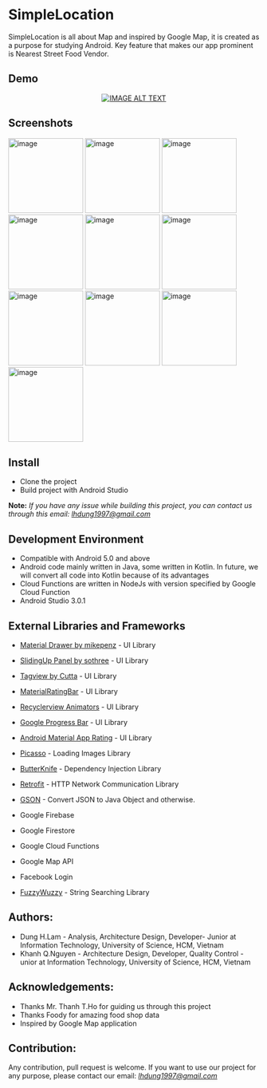 # SimpleLocation
SimpleLocation is all about Map and inspired by Google Map, it is created as a purpose for studying Android. Key feature that makes our app prominent is Nearest Street Food Vendor.

## Demo
<div align="center">
  <a href="https://www.youtube.com/watch?v=QPNvd-no4ok"><img src="https://img.youtube.com/vi/QPNvd-no4ok/0.jpg" alt="IMAGE ALT TEXT"></a>
</div>

## Screenshots

<p display="inline" margin="auto">
   <a href="https://ibb.co/nvaBHn"><img src="https://preview.ibb.co/mcQYV7/image.png" alt="image" border="0" width="150"></a>
  <a href="https://ibb.co/icMwiS"><img src="https://preview.ibb.co/cMzSq7/image.png" alt="image" border="0" width="150"></a>
  <a href="https://ibb.co/khjMHn"><img src="https://preview.ibb.co/c6UXOS/image.png" alt="image" border="0" width="150"></a>
  <a href="https://ibb.co/ghK5cn"><img src="https://preview.ibb.co/bLyLA7/image.png" alt="image" border="0" width="150"></a>
  <a href="https://ibb.co/gvzriS"><img src="https://preview.ibb.co/ejoTV7/image.png" alt="image" border="0" width="150"></a>
  <a href="https://ibb.co/eQcYxn"><img src="https://preview.ibb.co/gLN0cn/image.png" alt="image" border="0" width="150"></a>
  <a href="https://ibb.co/bYByV7"><img src="https://preview.ibb.co/mCtCq7/image.png" alt="image" border="0" width="150"></a>
  <a href="https://ibb.co/dEQWiS"><img src="https://preview.ibb.co/fn143S/image.png" alt="image" border="0" width="150"></a>
  <a href="https://ibb.co/gBRMiS"><img src="https://preview.ibb.co/di6MiS/image.png" alt="image" border="0" width="150"></a>
  <a href="https://ibb.co/byPwHn"><img src="https://preview.ibb.co/nQ8dV7/image.png" alt="image" border="0" width="150"></a>
</p>

## Install

* Clone the project
* Build project with Android Studio

**Note:** *If you have any issue while building this project, you can contact us through this email: lhdung1997@gmail.com*

## Development Environment
* Compatible with Android 5.0 and above
* Android code mainly written in Java, some written in Kotlin. In future, we will convert all code into Kotlin because of its advantages
* Cloud Functions are written in NodeJs with version specified by Google Cloud Function
* Android Studio 3.0.1

## External Libraries and Frameworks
* [Material Drawer by mikepenz](https://github.com/mikepenz/MaterialDrawer) - UI Library
* [SlidingUp Panel by sothree](https://github.com/umano/AndroidSlidingUpPanel) - UI Library
* [Tagview by Cutta](https://github.com/Cutta/TagView) - UI Library
* [MaterialRatingBar](https://github.com/DreaminginCodeZH/MaterialRatingBar) - UI Library
* [Recyclerview Animators](https://github.com/wasabeef/recyclerview-animators) - UI Library
* [Google Progress Bar](https://github.com/jpardogo/GoogleProgressBar) - UI Library
* [Android Material App Rating](https://github.com/stepstone-tech/android-material-app-rating) - UI Library
* [Picasso](https://github.com/square/picasso) - Loading Images Library
* [ButterKnife](http://jakewharton.github.io/butterknife/) - Dependency Injection Library
* [Retrofit](http://square.github.io/retrofit/) - HTTP Network Communication Library
* [GSON](https://github.com/google/gson) - Convert JSON to Java Object and otherwise.
* Google Firebase
* Google Firestore
* Google Cloud Functions
* Google Map API
* Facebook Login 

* [FuzzyWuzzy](https://github.com/xdrop/fuzzywuzzy) - String Searching Library

## Authors:
* Dung H.Lam - Analysis, Architecture Design, Developer- Junior at Information Technology, University of Science, HCM, Vietnam
* Khanh Q.Nguyen - Architecture Design, Developer, Quality Control - unior at Information Technology, University of Science, HCM, Vietnam

## Acknowledgements:
* Thanks Mr. Thanh T.Ho for guiding us through this project
* Thanks Foody for amazing food shop data
* Inspired by Google Map application

## Contribution:
Any contribution, pull request is welcome. If you want to use our project for any purpose, please contact our email: *lhdung1997@gmail.com*


